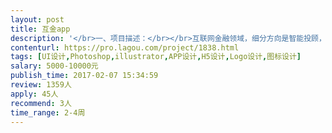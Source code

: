 ```yaml
---                
layout: post       
title: 互金app           
description: '</br>一、项目描述：</br></br>互联网金融领域，细分方向是智能投顾，用户可以根据推荐，直接购买基金组合。</br></br>二、主要功能点：</br></br>feed、绑卡、组合展示、支付功能、消息通知与推送、登录注册等。</br></br>三、可参考产品：</br></br>京东金融</br>凤凰金融</br></br></br>四、人员要求：</br></br>UI设计、logo等</br>'     
contenturl: https://pro.lagou.com/project/1838.html      
tags: [UI设计,Photoshop,illustrator,APP设计,H5设计,Logo设计,图标设计]            
salary: 5000-10000元          
publish_time: 2017-02-07 15:34:59         
review: 1359人                   
apply: 45人                   
recommend: 3人                   
time_range: 2-4周              
---                 
```

